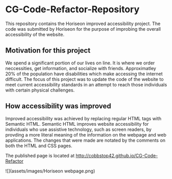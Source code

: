 # CG-Code-Refactor-Repository

This repository contains the Horiseon improved accessibility project.  The code was submitted by Horiseon for the purpose of improbing the overall accessibility of the website.

## Motivation for this project
We spend a significant portion of our lives on line.  It is where we order neccessities, get information, and socialize with friends.  Approximatley 20% of the population have disabilities which make accessing the internet difficult.  The focus of this project was to update the code of the website to meet current accessibility standards in an attempt to reach those individuals with certain physical challenges.

## How accessibility was improved
Improved accessibility was achieved by replacing regular HTML tags with Semantic HTML.  Semantic HTML improves website accessibility for individuals who use assistive technology, such as screen readers, by provding a more literal meaning of the information on the webpage and web applications.  The changes that were made are notated by the comments on both the HTML and CSS  pages.  

The published page is located at http://cobbstop42.github.io/CG-Code-Refactor

![](assets/images/Horiseon webpage.png)





